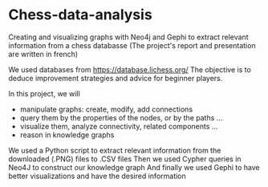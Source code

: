 # Chess-data-analysis
Creating and visualizing graphs with Neo4j and Gephi to extract relevant information from a chess databasse
(The project's report and presentation are written in french)

We used databases from https://database.lichess.org/
The objective is to deduce improvement strategies and advice for beginner players.

In this project, we will
- manipulate graphs: create, modify, add connections
- query them by the properties of the nodes, or by the paths ...
- visualize them, analyze connectivity, related components ...
- reason in knowledge graphs



We used a Python script to extract relevant information from the downloaded (.PNG) files to .CSV files
Then we used Cypher queries in Neo4J to construct our knowledge graph
And finally we used Gephi to have better visualizations and have the desired information
